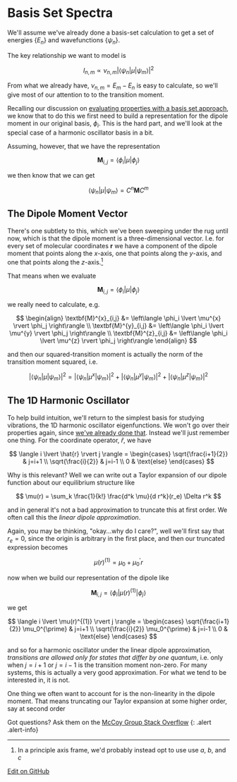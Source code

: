 # Basis Set Spectra

We'll assume we've already done a basis-set calculation to get a set of energies $\{E_n\}$ and wavefunctions $\{\psi_n\}$.

The key relationship we want to model is 

$$
I_{n,m} \propto \nu_{n,m} {\left\lvert \left\langle \psi_n | \mu | \psi_m \right\rangle \right\rvert}^{2}
$$

From what we already have, $\nu_{n,m} = E_m - E_n$ is easy to calculate, so we'll give most of our attention to to the transition moment.

Recalling our discussion on [evaluating properties with a basis set approach](../Basis%20Set%20Methods/GeneralOverview.html#evaluation-of-properties), we know that to do this we first need to build a representation for the dipole moment in our original basis, ${\phi_i}$.
This is the hard part, and we'll look at the special case of a harmonic oscillator basis in a bit.

Assuming, however, that we have the representation

$$
\textbf{M}_{i,j} = \left\langle \phi_i \lvert \mu \rvert \phi_j \right\rangle
$$

we then know that we can get

$$
\left\langle \psi_n | \mu | \psi_m \right\rangle = C^{n} \textbf{M} C^{m}
$$

## The Dipole Moment Vector

There's one subtlety to this, which we've been sweeping under the rug until now, which is that the dipole moment is a three-dimensional vector.
I.e. for every set of molecular coordinates $\textbf{r}$ we have a component of the dipole moment that points along the _x_-axis, one that points along the _y_-axis, and one that points along the _z_-axis.[<sup>1</sup>]

That means when we evaluate 

$$
\textbf{M}_{i,j} = \left\langle \phi_i \lvert \mu \rvert \phi_j \right\rangle
$$

we really need to calculate, e.g.

$$
\begin{align}
\textbf{M}^{x}_{i,j} &= \left\langle \phi_i \lvert \mu^{x} \rvert \phi_j \right\rangle \\
\textbf{M}^{y}_{i,j} &= \left\langle \phi_i \lvert \mu^{y} \rvert \phi_j \right\rangle \\
\textbf{M}^{z}_{i,j} &= \left\langle \phi_i \lvert \mu^{z} \rvert \phi_j \right\rangle
\end{align}
$$

and then our squared-transition moment is actually the norm of the transition moment squared, i.e.

$$
{\left\lvert \left\langle \psi_n | \mu | \psi_m \right\rangle \right\rvert}^{2} =
  {\left\lvert \left\langle \psi_n | \mu^{x} | \psi_m \right\rangle \right\rvert}^{2} +
  {\left\lvert \left\langle \psi_n | \mu^{y} | \psi_m \right\rangle \right\rvert}^{2} +
  {\left\lvert \left\langle \psi_n | \mu^{z} | \psi_m \right\rangle \right\rvert}^{2}
$$

## The 1D Harmonic Oscillator

To help build intuition, we'll return to the simplest basis for studying vibrations, the 1D harmonic oscillator eigenfunctions.
We won't go over their properties again, since [we've already done that](../Basis%20Set%20Methods/HarmonicOscillator.html). 
Instead we'll just remember one thing. For the coordinate operator, $\hat{r}$, we have

$$
\langle i \lvert \hat{r} \rvert j \rangle =
    \begin{cases}
     \sqrt{\frac{i+1}{2}} & j=i+1 \\
     \sqrt{\frac{i}{2}} & j=i-1 \\
     0 & \text{else}
    \end{cases}
$$

Why is this relevant? Well we can write out a Taylor expansion of our dipole function about our equilibrium structure like

$$
\mu(r) = \sum_k \frac{1}{k!} \frac{d^k \mu}{d r^k}(r_e) \Delta r^k 
$$

and in general it's not a bad approximation to truncate this at first order. We often call this the _linear dipole approximation_.

Again, you may be thinking, "okay...why do I care?", well we'll first say that $r_e = 0$, since the origin is arbitrary in the first place, and then our truncated expression becomes

$$
\mu(r)^{(1)} = \mu_0 + \mu_0^{\prime} r
$$

now when we build our representation of the dipole like

$$
\textbf{M}_{i,j} = \left\langle \phi_i \lvert \mu(r)^{(1)} \rvert \phi_j \right\rangle
$$

we get

$$
\langle i \lvert \mu(r)^{(1)} \rvert j \rangle =
    \begin{cases}
     \sqrt{\frac{i+1}{2}} \mu_0^{\prime} & j=i+1 \\
     \sqrt{\frac{i}{2}} \mu_0^{\prime} & j=i-1 \\
     0 & \text{else}
    \end{cases}
$$

and so for a harmonic oscillator under the linear dipole approximation, _transitions are allowed only for states that differ by one quantum_, i.e. only when $j = i+1$ or $j=i-1$ is the transition moment non-zero.
For many systems, this is actually a very good approximation. For what we tend to be interested in, it is not. 

One thing we often want to account for is the non-linearity in the dipole moment.
That means truncating our Taylor expansion at some higher order, say at second order







Got questions? Ask them on the [McCoy Group Stack Overflow](https://stackoverflow.com/c/mccoygroup/questions/ask)
{: .alert .alert-info}

---
1. <a id="fn1"></a> In a principle axis frame, we'd probably instead opt to use use _a_, _b_, and _c_

[<sup>1</sup>]: #fn1

[Edit on GitHub](https://github.com/McCoyGroup/References/edit/gh-pages/References/Spectrum%20Generation/BasisSetSpectra.md)
